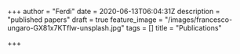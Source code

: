 +++
author = "Ferdi"
date = 2020-06-13T06:04:31Z
description = "published papers"
draft = true
feature_image = "/images/francesco-ungaro-GX81x7KTfIw-unsplash.jpg"
tags = []
title = "Publications"

+++

